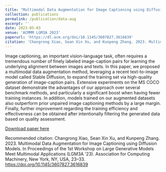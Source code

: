 ```yaml
---
title: "Multimodal Data Augmentation for Image Captioning using Diffusion Models"
collection: publications
permalink: /publication/data-aug
excerpt: ''
date: 2023-05-03
venue: 'ACMMM LGM3A 2023'
paperurl: 'https://dl.acm.org/doi/10.1145/3607827.3616839'
citation: 'Changrong Xiao, Sean Xin Xu, and Kunpeng Zhang. 2023. Multimodal Data Augmentation for Image Captioning using Diffusion Models. In Proceedings of the 1st Workshop on Large Generative Models Meet Multimodal Applications (LGM3A '23). Association for Computing Machinery, New York, NY, USA, 23–33. https://doi.org/10.1145/3607827.3616839'
---
```

Image captioning, an important vision-language task, often requires a tremendous number of finely labeled image-caption pairs for learning the underlying alignment between images and texts. In this paper, we proposed a multimodal data augmentation method, leveraging a recent text-to-image model called Stable Diffusion, to expand the training set via high-quality generation of image-caption pairs. Extensive experiments on the MS COCO dataset demonstrate the advantages of our approach over several benchmark methods, and particularly a significant boost when having fewer training instances. In addition, models trained on our augmented datasets also outperform prior unpaired image captioning methods by a large margin. Finally, further improvement regarding the training efficiency and effectiveness can be obtained after intentionally filtering the generated data based on quality assessment.

[Download paper here](https://dl.acm.org/doi/10.1145/3607827.3616839)

Recommended citation: Changrong Xiao, Sean Xin Xu, and Kunpeng Zhang. 2023. Multimodal Data Augmentation for Image Captioning using Diffusion Models. In Proceedings of the 1st Workshop on Large Generative Models Meet Multimodal Applications (LGM3A '23). Association for Computing Machinery, New York, NY, USA, 23–33. https://doi.org/10.1145/3607827.3616839